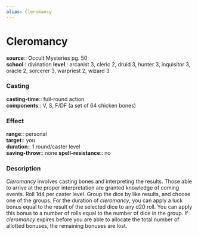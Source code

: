 ```yaml
---
alias: Cleromancy
---
```


# Cleromancy 

**source**:: Occult Mysteries pg. 50  
**school**:: divination
**level**:: arcanist 3, cleric 2, druid 3, hunter 3, inquisitor 3, oracle 2, sorcerer 3, warpriest 2, wizard 3

### Casting 

**casting-time**:: full-round action  
**components**:: V, S, F/DF (a set of 64 chicken bones)

### Effect 

**range**:: personal  
**target**:: you  
**duration**:: 1 round/caster level  
**saving-throw**:: none
**spell-resistance**:: no

### Description 

*Cleromancy* involves casting bones and interpreting the results. Those able to arrive at the proper interpretation are granted knowledge of coming events. Roll 1d4 per caster level. Group the dice by like results, and choose one of the groups. For the duration of *cleromancy*, you can apply a luck bonus equal to the result of the selected dice to any d20 roll. You can apply this bonus to a number of rolls equal to the number of dice in the group. If *cleromancy* expires before you are able to allocate the total number of allotted bonuses, the remaining bonuses are lost.
